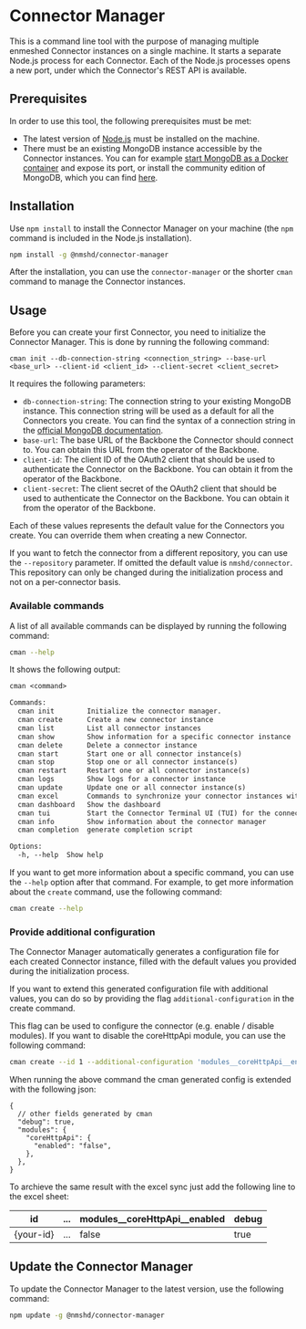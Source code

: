 # Connector Manager

This is a command line tool with the purpose of managing multiple enmeshed Connector instances on a single machine. It starts a separate Node.js process for each Connector. Each of the Node.js processes opens a new port, under which the Connector's REST API is available.

## Prerequisites

In order to use this tool, the following prerequisites must be met:

- The latest version of [Node.js](https://nodejs.org/en/download) must be installed on the machine.
- There must be an existing MongoDB instance accessible by the Connector instances. You can for example [start MongoDB as a Docker container](https://hub.docker.com/_/mongo/) and expose its port, or install the community edition of MongoDB, which you can find [here](https://www.mongodb.com/try/download/community).

## Installation

Use `npm install` to install the Connector Manager on your machine (the `npm` command is included in the Node.js installation).

```bash
npm install -g @nmshd/connector-manager
```

After the installation, you can use the `connector-manager` or the shorter `cman` command to manage the Connector instances.

## Usage

Before you can create your first Connector, you need to initialize the Connector Manager. This is done by running the following command:

```text
cman init --db-connection-string <connection_string> --base-url <base_url> --client-id <client_id> --client-secret <client_secret>
```

It requires the following parameters:

- `db-connection-string`: The connection string to your existing MongoDB instance. This connection string will be used as a default for all the Connectors you create.
  You can find the syntax of a connection string in the [official MongoDB documentation](https://www.mongodb.com/docs/manual/reference/connection-string/#srv-connection-format).
- `base-url`: The base URL of the Backbone the Connector should connect to. You can obtain this URL from the operator of the Backbone.
- `client-id`: The client ID of the OAuth2 client that should be used to authenticate the Connector on the Backbone. You can obtain it from the operator of the Backbone.
- `client-secret`: The client secret of the OAuth2 client that should be used to authenticate the Connector on the Backbone. You can obtain it from the operator of the Backbone.

Each of these values represents the default value for the Connectors you create. You can override them when creating a new Connector.

If you want to fetch the connector from a different repository, you can use the `--repository` parameter. If omitted the default value is `nmshd/connector`. This repository can only be changed during the initialization process and not on a per-connector basis.

### Available commands

A list of all available commands can be displayed by running the following command:

```bash
cman --help
```

It shows the following output:

```txt
cman <command>

Commands:
  cman init        Initialize the connector manager.
  cman create      Create a new connector instance
  cman list        List all connector instances
  cman show        Show information for a specific connector instance
  cman delete      Delete a connector instance
  cman start       Start one or all connector instance(s)
  cman stop        Stop one or all connector instance(s)
  cman restart     Restart one or all connector instance(s)
  cman logs        Show logs for a connector instance
  cman update      Update one or all connector instance(s)
  cman excel       Commands to synchronize your connector instances with an Excel file.
  cman dashboard   Show the dashboard
  cman tui         Start the Connector Terminal UI (TUI) for the connector with the given id.
  cman info        Show information about the connector manager
  cman completion  generate completion script

Options:
  -h, --help  Show help                                                [boolean]
```

If you want to get more information about a specific command, you can use the `--help` option after that command. For example, to get more information about the `create` command, use the following command:

```bash
cman create --help
```

### Provide additional configuration

The Connector Manager automatically generates a configuration file for each created Connector instance, filled with the default values you provided during the initialization process.

If you want to extend this generated configuration file with additional values, you can do so by providing the flag `additional-configuration` in the create command.

This flag can be used to configure the connector (e.g. enable / disable modules). If you want to disable the coreHttpApi module, you can use the following command:

```bash
cman create --id 1 --additional-configuration 'modules__coreHttpApi__enabled=false' --additional-configuration 'debug=true'
```

When running the above command the cman generated config is extended with the following json:

```jsonc
{
  // other fields generated by cman
  "debug": true,
  "modules": {
    "coreHttpApi": {
      "enabled": "false",
    },
  },
}
```

To archieve the same result with the excel sync just add the following line to the excel sheet:

| id        | ... | modules\_\_coreHttpApi\_\_enabled | debug |
| --------- | --- | --------------------------------- | ----- |
| {your-id} | ... | false                             | true  |

## Update the Connector Manager

To update the Connector Manager to the latest version, use the following command:

```bash
npm update -g @nmshd/connector-manager
```
